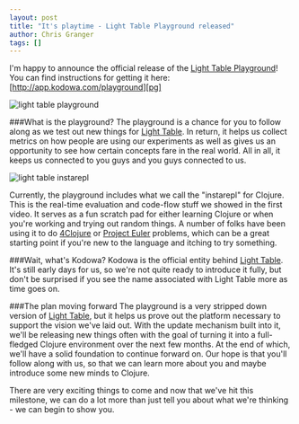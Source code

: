 ```yaml
---
layout: post
title: "It's playtime - Light Table Playground released"
author: Chris Granger
tags: []
---
```


I'm happy to announce the official release of the [Light Table Playground][pg]! You can find instructions for getting it here: [http://app.kodowa.com/playground][pg]

![light table playground](/images/lightable/v0.0.6.png)

###What is the playground?
The playground is a chance for you to follow along as we test out new things for [Light Table][lt]. In return, it helps us collect metrics on how people are using our experiments as well as gives us an opportunity to see how certain concepts fare in the real world. All in all, it keeps us connected to you guys and you guys connected to us.

![light table instarepl](/images/lightable/v0.0.6-close.png)

Currently, the playground includes what we call the "instarepl" for Clojure. This is the real-time evaluation and code-flow stuff we showed in the first video. It serves as a fun scratch pad for either learning Clojure or when you're working and trying out random things. A number of folks have been using it to do [4Clojure][4c] or [Project Euler][pe] problems, which can be a great starting point if you're new to the language and itching to try something.

###Wait, what's Kodowa?
Kodowa is the official entity behind [Light Table][lt]. It's still early days for us, so we're not quite ready to introduce it fully, but don't be surprised if you see the name associated with Light Table more as time goes on.

###The plan moving forward
The playground is a very stripped down version of [Light Table][lt], but it helps us prove out the platform necessary to support the vision we've laid out. With the update mechanism built into it, we'll be releasing new things often with the goal of turning it into a full-fledged Clojure environment over the next few months. At the end of which, we'll have a solid foundation to continue forward on. Our hope is that you'll follow along with us, so that we can learn more about you and maybe introduce some new minds to Clojure.

There are very exciting things to come and now that we've hit this milestone, we can do a lot more than just tell you about what we're thinking - we can begin to show you.

[pg]: http://www.lighttable.com
[4c]: http://4clojure.com
[pe]: http://projecteuler.net/
[lt]: http://www.chris-granger.com/2012/04/12/light-table---a-new-ide-concept/
